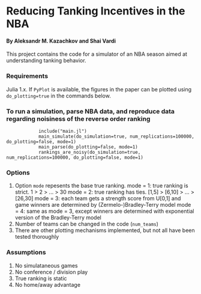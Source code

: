 # Reducing Tanking Incentives in the NBA
#### By Aleksandr M. Kazachkov and Shai Vardi

This project contains the code for a simulator of an NBA season aimed at understanding tanking behavior.

### Requirements
Julia 1.x. If `PyPlot` is available, the figures in the paper can be plotted using `do_plotting=true` in the commands below.

### To run a simulation, parse NBA data, and reproduce data regarding noisiness of the reverse order ranking
				include("main.jl")
				main_simulate(do_simulation=true, num_replications=100000, do_plotting=false, mode=1) 
				main_parse(do_plotting=false, mode=1) 
				rankings_are_noisy(do_simulation=true, num_replications=100000, do_plotting=false, mode=1) 

### Options
1. Option `mode` repesents the base true ranking. 
				mode = 1: true ranking is strict. 1 > 2 > ... > 30
				mode = 2: true ranking has ties. [1,5] > [6,10] > ... > [26,30]
				mode = 3: each team gets a strength score from U[0,1] and game winners are determined by (Zermelo-)Bradley-Terry model
				mode = 4: same as mode = 3, except winners are determined with exponential version of the Bradley-Terry model
2. Number of teams can be changed in the code (`num_teams`)
3. There are other plotting mechanisms implemented, but not all have been tested thoroughly

### Assumptions
1. No simulataneous games
2. No conference / division play
3. True ranking is static
4. No home/away advantage

